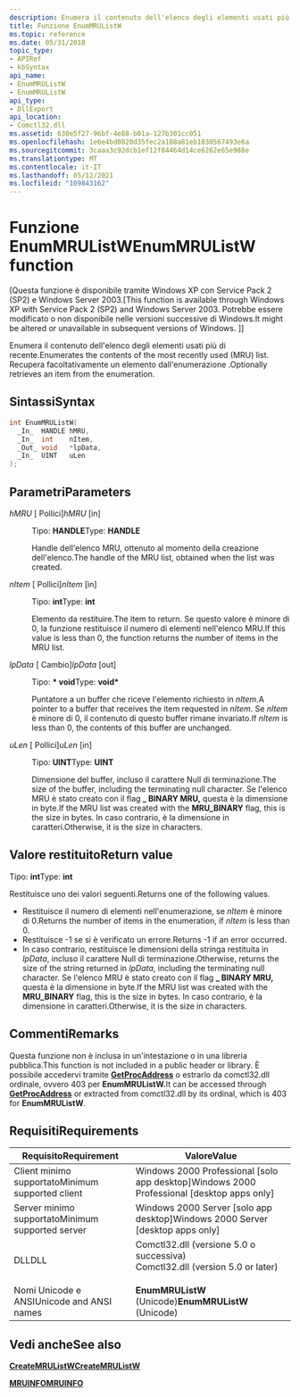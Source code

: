 ```yaml
---
description: Enumera il contenuto dell'elenco degli elementi usati più di recente. Recupera facoltativamente un elemento dall'enumerazione .
title: Funzione EnumMRUListW
ms.topic: reference
ms.date: 05/31/2018
topic_type:
- APIRef
- kbSyntax
api_name:
- EnumMRUListW
- EnumMRUListW
api_type:
- DllExport
api_location:
- Comctl32.dll
ms.assetid: 630e5f27-96bf-4e88-b01a-127b301cc051
ms.openlocfilehash: 1e6e4bd0820d35fec2a108a81eb1030567493e6a
ms.sourcegitcommit: 3caaa3c92dcb1ef12f84464d14ce6262e65e988e
ms.translationtype: MT
ms.contentlocale: it-IT
ms.lasthandoff: 05/12/2021
ms.locfileid: "109843162"
---
```

# <a name="enummrulistw-function"></a><span data-ttu-id="a915e-104">Funzione EnumMRUListW</span><span class="sxs-lookup"><span data-stu-id="a915e-104">EnumMRUListW function</span></span>

<span data-ttu-id="a915e-105">\[Questa funzione è disponibile tramite Windows XP con Service Pack 2 (SP2) e Windows Server 2003.</span><span class="sxs-lookup"><span data-stu-id="a915e-105">\[This function is available through Windows XP with Service Pack 2 (SP2) and Windows Server 2003.</span></span> <span data-ttu-id="a915e-106">Potrebbe essere modificato o non disponibile nelle versioni successive di Windows.</span><span class="sxs-lookup"><span data-stu-id="a915e-106">It might be altered or unavailable in subsequent versions of Windows.</span></span> <span data-ttu-id="a915e-107">\]</span><span class="sxs-lookup"><span data-stu-id="a915e-107">\]</span></span>

<span data-ttu-id="a915e-108">Enumera il contenuto dell'elenco degli elementi usati più di recente.</span><span class="sxs-lookup"><span data-stu-id="a915e-108">Enumerates the contents of the most recently used (MRU) list.</span></span> <span data-ttu-id="a915e-109">Recupera facoltativamente un elemento dall'enumerazione .</span><span class="sxs-lookup"><span data-stu-id="a915e-109">Optionally retrieves an item from the enumeration.</span></span>

## <a name="syntax"></a><span data-ttu-id="a915e-110">Sintassi</span><span class="sxs-lookup"><span data-stu-id="a915e-110">Syntax</span></span>


```C++
int EnumMRUListW(
  _In_  HANDLE hMRU,
  _In_  int    nItem,
  _Out_ void   *lpData,
  _In_  UINT   uLen
);
```



## <a name="parameters"></a><span data-ttu-id="a915e-111">Parametri</span><span class="sxs-lookup"><span data-stu-id="a915e-111">Parameters</span></span>

<dl> <dt>

<span data-ttu-id="a915e-112">*hMRU* \[ Pollici\]</span><span class="sxs-lookup"><span data-stu-id="a915e-112">*hMRU* \[in\]</span></span>
</dt> <dd>

<span data-ttu-id="a915e-113">Tipo: **HANDLE**</span><span class="sxs-lookup"><span data-stu-id="a915e-113">Type: **HANDLE**</span></span>

<span data-ttu-id="a915e-114">Handle dell'elenco MRU, ottenuto al momento della creazione dell'elenco.</span><span class="sxs-lookup"><span data-stu-id="a915e-114">The handle of the MRU list, obtained when the list was created.</span></span>

</dd> <dt>

<span data-ttu-id="a915e-115">*nItem* \[ Pollici\]</span><span class="sxs-lookup"><span data-stu-id="a915e-115">*nItem* \[in\]</span></span>
</dt> <dd>

<span data-ttu-id="a915e-116">Tipo: **int**</span><span class="sxs-lookup"><span data-stu-id="a915e-116">Type: **int**</span></span>

<span data-ttu-id="a915e-117">Elemento da restituire.</span><span class="sxs-lookup"><span data-stu-id="a915e-117">The item to return.</span></span> <span data-ttu-id="a915e-118">Se questo valore è minore di 0, la funzione restituisce il numero di elementi nell'elenco MRU.</span><span class="sxs-lookup"><span data-stu-id="a915e-118">If this value is less than 0, the function returns the number of items in the MRU list.</span></span>

</dd> <dt>

<span data-ttu-id="a915e-119">*lpData* \[ Cambio\]</span><span class="sxs-lookup"><span data-stu-id="a915e-119">*lpData* \[out\]</span></span>
</dt> <dd>

<span data-ttu-id="a915e-120">Tipo: **\* void**</span><span class="sxs-lookup"><span data-stu-id="a915e-120">Type: **void\***</span></span>

<span data-ttu-id="a915e-121">Puntatore a un buffer che riceve l'elemento richiesto in *nItem.*</span><span class="sxs-lookup"><span data-stu-id="a915e-121">A pointer to a buffer that receives the item requested in *nItem*.</span></span> <span data-ttu-id="a915e-122">Se *nItem* è minore di 0, il contenuto di questo buffer rimane invariato.</span><span class="sxs-lookup"><span data-stu-id="a915e-122">If *nItem* is less than 0, the contents of this buffer are unchanged.</span></span>

</dd> <dt>

<span data-ttu-id="a915e-123">*uLen* \[ Pollici\]</span><span class="sxs-lookup"><span data-stu-id="a915e-123">*uLen* \[in\]</span></span>
</dt> <dd>

<span data-ttu-id="a915e-124">Tipo: **UINT**</span><span class="sxs-lookup"><span data-stu-id="a915e-124">Type: **UINT**</span></span>

<span data-ttu-id="a915e-125">Dimensione del buffer, incluso il carattere Null di terminazione.</span><span class="sxs-lookup"><span data-stu-id="a915e-125">The size of the buffer, including the terminating null character.</span></span> <span data-ttu-id="a915e-126">Se l'elenco MRU è stato creato con il flag **\_ BINARY MRU,** questa è la dimensione in byte.</span><span class="sxs-lookup"><span data-stu-id="a915e-126">If the MRU list was created with the **MRU\_BINARY** flag, this is the size in bytes.</span></span> <span data-ttu-id="a915e-127">In caso contrario, è la dimensione in caratteri.</span><span class="sxs-lookup"><span data-stu-id="a915e-127">Otherwise, it is the size in characters.</span></span>

</dd> </dl>

## <a name="return-value"></a><span data-ttu-id="a915e-128">Valore restituito</span><span class="sxs-lookup"><span data-stu-id="a915e-128">Return value</span></span>

<span data-ttu-id="a915e-129">Tipo: **int**</span><span class="sxs-lookup"><span data-stu-id="a915e-129">Type: **int**</span></span>

<span data-ttu-id="a915e-130">Restituisce uno dei valori seguenti.</span><span class="sxs-lookup"><span data-stu-id="a915e-130">Returns one of the following values.</span></span>

-   <span data-ttu-id="a915e-131">Restituisce il numero di elementi nell'enumerazione, se *nItem* è minore di 0.</span><span class="sxs-lookup"><span data-stu-id="a915e-131">Returns the number of items in the enumeration, if *nItem* is less than 0.</span></span>
-   <span data-ttu-id="a915e-132">Restituisce -1 se si è verificato un errore.</span><span class="sxs-lookup"><span data-stu-id="a915e-132">Returns -1 if an error occurred.</span></span>
-   <span data-ttu-id="a915e-133">In caso contrario, restituisce le dimensioni della stringa restituita in *lpData*, incluso il carattere Null di terminazione.</span><span class="sxs-lookup"><span data-stu-id="a915e-133">Otherwise, returns the size of the string returned in *lpData*, including the terminating null character.</span></span> <span data-ttu-id="a915e-134">Se l'elenco MRU è stato creato con il flag **\_ BINARY MRU,** questa è la dimensione in byte.</span><span class="sxs-lookup"><span data-stu-id="a915e-134">If the MRU list was created with the **MRU\_BINARY** flag, this is the size in bytes.</span></span> <span data-ttu-id="a915e-135">In caso contrario, è la dimensione in caratteri.</span><span class="sxs-lookup"><span data-stu-id="a915e-135">Otherwise, it is the size in characters.</span></span>

## <a name="remarks"></a><span data-ttu-id="a915e-136">Commenti</span><span class="sxs-lookup"><span data-stu-id="a915e-136">Remarks</span></span>

<span data-ttu-id="a915e-137">Questa funzione non è inclusa in un'intestazione o in una libreria pubblica.</span><span class="sxs-lookup"><span data-stu-id="a915e-137">This function is not included in a public header or library.</span></span> <span data-ttu-id="a915e-138">È possibile accedervi tramite [**GetProcAddress**](/windows/win32/api/libloaderapi/nf-libloaderapi-getprocaddress) o estrarlo da comctl32.dll ordinale, ovvero 403 per **EnumMRUListW.**</span><span class="sxs-lookup"><span data-stu-id="a915e-138">It can be accessed through [**GetProcAddress**](/windows/win32/api/libloaderapi/nf-libloaderapi-getprocaddress) or extracted from comctl32.dll by its ordinal, which is 403 for **EnumMRUListW**.</span></span>

## <a name="requirements"></a><span data-ttu-id="a915e-139">Requisiti</span><span class="sxs-lookup"><span data-stu-id="a915e-139">Requirements</span></span>



| <span data-ttu-id="a915e-140">Requisito</span><span class="sxs-lookup"><span data-stu-id="a915e-140">Requirement</span></span> | <span data-ttu-id="a915e-141">Valore</span><span class="sxs-lookup"><span data-stu-id="a915e-141">Value</span></span> |
|-------------------------------------|----------------------------------------------------------------------------------------------------------------|
| <span data-ttu-id="a915e-142">Client minimo supportato</span><span class="sxs-lookup"><span data-stu-id="a915e-142">Minimum supported client</span></span><br/> | <span data-ttu-id="a915e-143">Windows 2000 Professional \[solo app desktop\]</span><span class="sxs-lookup"><span data-stu-id="a915e-143">Windows 2000 Professional \[desktop apps only\]</span></span><br/>                                                     |
| <span data-ttu-id="a915e-144">Server minimo supportato</span><span class="sxs-lookup"><span data-stu-id="a915e-144">Minimum supported server</span></span><br/> | <span data-ttu-id="a915e-145">Windows 2000 Server \[solo app desktop\]</span><span class="sxs-lookup"><span data-stu-id="a915e-145">Windows 2000 Server \[desktop apps only\]</span></span><br/>                                                           |
| <span data-ttu-id="a915e-146">DLL</span><span class="sxs-lookup"><span data-stu-id="a915e-146">DLL</span></span><br/>                      | <dl> <span data-ttu-id="a915e-147"><dt>Comctl32.dll (versione 5.0 o successiva)</dt></span><span class="sxs-lookup"><span data-stu-id="a915e-147"><dt>Comctl32.dll (version 5.0 or later)</dt></span></span> </dl> |
| <span data-ttu-id="a915e-148">Nomi Unicode e ANSI</span><span class="sxs-lookup"><span data-stu-id="a915e-148">Unicode and ANSI names</span></span><br/>   | <span data-ttu-id="a915e-149">**EnumMRUListW** (Unicode)</span><span class="sxs-lookup"><span data-stu-id="a915e-149">**EnumMRUListW** (Unicode)</span></span><br/>                                                                          |



## <a name="see-also"></a><span data-ttu-id="a915e-150">Vedi anche</span><span class="sxs-lookup"><span data-stu-id="a915e-150">See also</span></span>

<dl> <dt>

[<span data-ttu-id="a915e-151">**CreateMRUListW**</span><span class="sxs-lookup"><span data-stu-id="a915e-151">**CreateMRUListW**</span></span>](createmrulist.md)
</dt> <dt>

[<span data-ttu-id="a915e-152">**MRUINFO**</span><span class="sxs-lookup"><span data-stu-id="a915e-152">**MRUINFO**</span></span>](mruinfo.md)
</dt> </dl>

 

 
